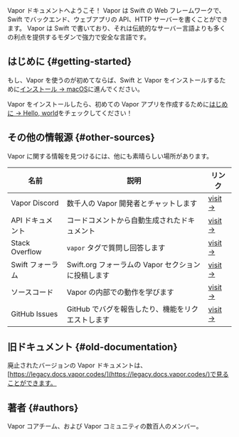 Vapor ドキュメントへようこそ！ Vapor は Swift の Web フレームワークで、Swift でバックエンド、ウェブアプリの API、HTTP サーバーを書くことができます。 Vapor は Swift で書いており、それは伝統的なサーバー言語よりも多くの利点を提供するモダンで強力で安全な言語です。

## はじめに {#getting-started}

もし、Vapor を使うのが初めてならば、Swift と Vapor をインストールするために[インストール → macOS](install/macos.md)に進んでください。

Vapor をインストールしたら、初めての Vapor アプリを作成するために[はじめに → Hello, world](getting-started/hello-world.md)をチェックしてください！


## その他の情報源 {#other-sources}

Vapor に関する情報を見つけるには、他にも素晴らしい場所があります。

| 名前           | 説明                                      | リンク                                                              |
|----------------|--------------------------------------------------|-------------------------------------------------------------------|
| Vapor Discord  | 数千人の Vapor 開発者とチャットします         | [visit &rarr;](https://vapor.team)                                |
| API ドキュメント       | コードコメントから自動生成されたドキュメント | [visit &rarr;](https://api.vapor.codes)                           |
| Stack Overflow | `vapor` タグで質問し回答します   | [visit &rarr;](https://stackoverflow.com/questions/tagged/vapor)  |
| Swift フォーラム   | Swift.org フォーラムの Vapor セクションに投稿します | [visit &rarr;](https://forums.swift.org/c/related-projects/vapor) |
| ソースコード    | Vapor の内部での動作を学びます            | [visit &rarr;](https://github.com/vapor/vapor)                    |
| GitHub Issues  | GitHub でバグを報告したり、機能をリクエストします       | [visit &rarr;](https://github.com/vapor/vapor/issues)             |

## 旧ドキュメント {#old-documentation}

廃止されたバージョンの Vapor ドキュメントは、[https://legacy.docs.vapor.codes/](https://legacy.docs.vapor.codes/)で見ることができます。

## 著者 {#authors}

Vapor コアチーム、および Vapor コミュニティの数百人のメンバー。
